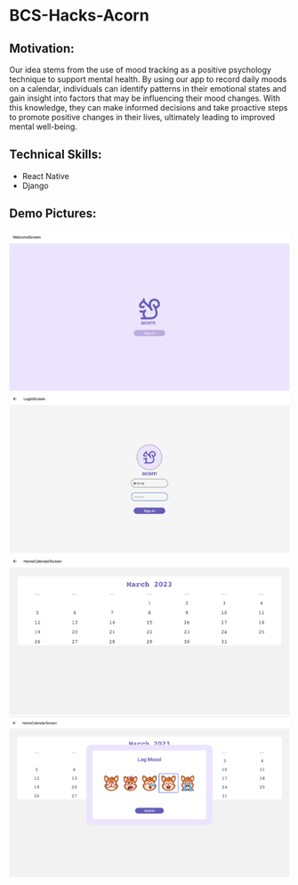# BCS-Hacks-Acorn

## Motivation:
Our idea stems from the use of mood tracking as a positive psychology technique to support mental health. By using our app to record daily moods on a calendar, individuals can identify patterns in their emotional states and gain insight into factors that may be influencing their mood changes. With this knowledge, they can make informed decisions and take proactive steps to promote positive changes in their lives, ultimately leading to improved mental well-being.

## Technical Skills:
- React Native
- Django

## Demo Pictures:
![demo1](Acorn/app/assets/demo_pics/demo1.png)
![demo2](Acorn/app/assets/demo_pics/demo2.png)
![demo3](Acorn/app/assets/demo_pics/demo3.png)
![demo4](Acorn/app/assets/demo_pics/demo4.png)
